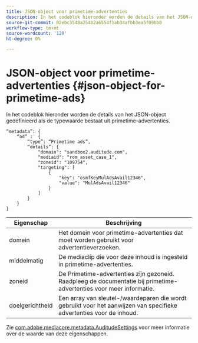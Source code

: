 ```yaml
---
title: JSON-object voor primetime-advertenties
description: In het codeblok hieronder worden de details van het JSON-object gedefinieerd als de typewaarde bestaat uit primetime-advertenties.
source-git-commit: 02ebc3548a254b2a6554f1ab34afbb3ea5f09bb8
workflow-type: tm+mt
source-wordcount: '120'
ht-degree: 0%

---
```


# JSON-object voor primetime-advertenties {#json-object-for-primetime-ads}

In het codeblok hieronder worden de details van het JSON-object gedefinieerd als de typewaarde bestaat uit primetime-advertenties.

```
“metadata”: {
    “ad” :  {
        “type”: “Primetime ads”,
        “details”: {
            "domain": "sandbox2.auditude.com",
            "mediaid": "rom_asset_case_1",
            "zoneid": "109754",
            "targeting": [
                {
                    "key": "osmfKeyMulAdsAvail12346",
                    "value": "MulAdsAvail12346"
                }
            ]
        }
    }
}
```

| Eigenschap | Beschrijving |
|---|---|
| domein | Het domein voor primetime-advertenties dat moet worden gebruikt voor advertentieverzoeken. |
| middelmatig | De mediaclip die voor deze inhoud is ingesteld in primetime-advertenties. |
| zoneid | De Primetime-advertenties zijn gezoneid. Raadpleeg de documentatie bij primetime-advertenties voor meer informatie. |
| doelgerichtheid | Een array van sleutel-/waardeparen die wordt gebruikt voor het aanwijzen van specifieke advertenties voor de inhoud. |

Zie [com.adobe.mediacore.metadata.AuditudeSettings](https://help.adobe.com/en_US/primetime/api/psdk/javadoc/com/adobe/mediacore/metadata/AuditudeSettings.html) voor meer informatie over de waarde van deze eigenschappen.
